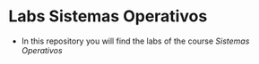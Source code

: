 # Labs Sistemas Operativos

- In this repository you will find the labs of the course *Sistemas Operativos*